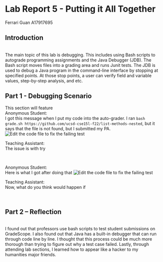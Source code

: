 # Lab Report 5 - Putting it All Together
Ferrari Guan A17917695

## Introduction

<br />
The main topic of this lab is debugging. This includes using Bash scripts to autograde programming assignments and the Java Debugger (JDB). The Bash script moves files into a grading area and runs Junit tests. The JDB is used to debug a Java program in the command-line interface by stopping at specified points. At those stop points, a user can verify field and variable values, step-by-step analysis, and etc. 

## Part 1 - Debugging Scenario 
This section will feature 
<br /> 
Anonymous Student:
<br />
I got this message when I put my code into the auto-grader. I ran ```bash grade.sh https://github.com/ucsd-cse15l-f22/list-methods-nested```, but it says that the file is not found, but I submitted my PA.
<br />
![Edit the code file to fix the failing test](https://b2bomber2.github.io/cse15l-lab-reports/Photos/lab5-1.png) <br />

Teaching Assistant:
<br />
The issue is with 
try 

<br />

Anonymous Student: 
<br />
Here is what I got after doing that
![Edit the code file to fix the failing test](https://b2bomber2.github.io/cse15l-lab-reports/Photos/lab4-4.png) <br />

Teaching Assistant: 
<br />
Now, what do you think would happen if

<br />

## Part 2 – Reflection 

<br />
I found out that professors use bash scripts to test student submissions on GradeScope. I also found out that Java has a built-in debugger that can run through code line by line. I thought that this process could be much more thorough than trying to figure out why a test case failed. Lastly, through attending lab sections, I learned how to appear like a hacker to my humanities major friends. 
